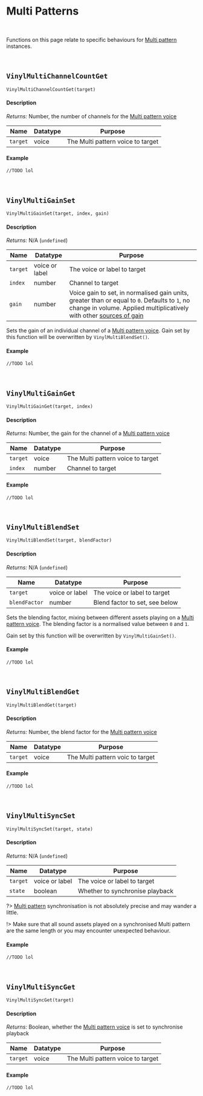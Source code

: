 # Multi Patterns

&nbsp;

Functions on this page relate to specific behaviours for [Multi pattern](Terminology) instances.

&nbsp;

## `VinylMultiChannelCountGet`

`VinylMultiChannelCountGet(target)`

<!-- tabs:start -->

#### **Description**

*Returns:* Number, the number of channels for the [Multi pattern voice](Terminology)

|Name    |Datatype|Purpose                          |
|--------|--------|---------------------------------|
|`target`|voice   |The Multi pattern voice to target|

#### **Example**

```gml
//TODO lol
```

<!-- tabs:end -->

&nbsp;

## `VinylMultiGainSet`

`VinylMultiGainSet(target, index, gain)`

<!-- tabs:start -->

#### **Description**

*Returns:* N/A (`undefined`)

|Name    |Datatype      |Purpose                                                                                                                                                                               |
|--------|--------------|--------------------------------------------------------------------------------------------------------------------------------------------------------------------------------------|
|`target`|voice or label|The voice or label to target                                                                                                                                                          |
|`index` |number        |Channel to target                                                                                                                                                                     |
|`gain`  |number        |Voice gain to set, in normalised gain units, greater than or equal to `0`. Defaults to `1`, no change in volume. Applied multiplicatively with other [sources of gain](Gain-Structure)|

Sets the gain of an individual channel of a [Multi pattern voice](Terminology). Gain set by this function will be overwritten by `VinylMultiBlendSet()`.

#### **Example**

```gml
//TODO lol
```

<!-- tabs:end -->

&nbsp;

## `VinylMultiGainGet`

`VinylMultiGainGet(target, index)`

<!-- tabs:start -->

#### **Description**

*Returns:* Number, the gain for the channel of a [Multi pattern voice](Terminology)

|Name    |Datatype|Purpose                          |
|--------|--------|---------------------------------|
|`target`|voice   |The Multi pattern voice to target|
|`index` |number  |Channel to target                |

#### **Example**

```gml
//TODO lol
```

<!-- tabs:end -->

&nbsp;

## `VinylMultiBlendSet`

`VinylMultiBlendSet(target, blendFactor)`

<!-- tabs:start -->

#### **Description**

*Returns:* N/A (`undefined`)

|Name         |Datatype      |Purpose                       |
|-------------|--------------|------------------------------|
|`target`     |voice or label|The voice or label to target  |
|`blendFactor`|number        |Blend factor to set, see below|

Sets the blending factor, mixing between different assets playing on a [Multi pattern voice](Terminology). The blending factor is a normalised value between `0` and `1`.

Gain set by this function will be overwritten by `VinylMultiGainSet()`.

#### **Example**

```gml
//TODO lol
```

<!-- tabs:end -->

&nbsp;

## `VinylMultiBlendGet`

`VinylMultiBlendGet(target)`

<!-- tabs:start -->

#### **Description**

*Returns:* Number, the blend factor for the [Multi pattern voice](Terminology)

|Name    |Datatype|Purpose                         |
|--------|--------|--------------------------------|
|`target`|voice   |The Multi pattern voic to target|

#### **Example**

```gml
//TODO lol
```

<!-- tabs:end -->

&nbsp;

## `VinylMultiSyncSet`

`VinylMultiSyncSet(target, state)`

<!-- tabs:start -->

#### **Description**

*Returns:* N/A (`undefined`)

|Name    |Datatype      |Purpose                        |
|--------|--------------|-------------------------------|
|`target`|voice or label|The voice or label to target   |
|`state` |boolean       |Whether to synchronise playback|

?> [Multi pattern](Terminology) synchronisation is not absolutely precise and may wander a little.

!> Make sure that all sound assets played on a synchronised Multi pattern are the same length or you may encounter unexpected behaviour.

#### **Example**

```gml
//TODO lol
```

<!-- tabs:end -->

&nbsp;

## `VinylMultiSyncGet`

`VinylMultiSyncGet(target)`

<!-- tabs:start -->

#### **Description**

*Returns:* Boolean, whether the [Multi pattern voice](Terminology) is set to synchronise playback

|Name    |Datatype|Purpose                          |
|--------|--------|---------------------------------|
|`target`|voice   |The Multi pattern voice to target|

#### **Example**

```gml
//TODO lol
```

<!-- tabs:end -->